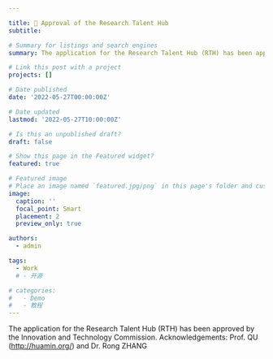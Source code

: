 ```yaml
---

title: 🐾 Approval of the Research Talent Hub
subtitle: 

# Summary for listings and search engines
summary: The application for the Research Talent Hub (RTH) has been approved by the Innovation and Technology Commission. 

# Link this post with a project
projects: []

# Date published
date: '2022-05-27T00:00:00Z'

# Date updated
lastmod: '2022-05-27T10:00:00Z'

# Is this an unpublished draft?
draft: false

# Show this page in the Featured widget?
featured: true

# Featured image
# Place an image named `featured.jpg/png` in this page's folder and customize its options here.
image:
  caption: ''
  focal_point: Smart
  placement: 2
  preview_only: true

authors:
  - admin

tags:
  - Work
  # - 开源

# categories:
#   - Demo
#   - 教程
---
```

The application for the Research Talent Hub (RTH) has been approved by the Innovation and Technology Commission. 
Acknowledgements: Prof. QU (http://huamin.org/) and Dr. Rong ZHANG



<!-- 
## Overview

Are you David? -->


